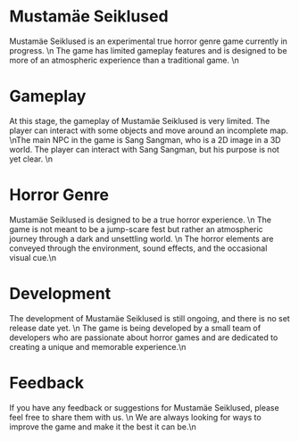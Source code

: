 # Mustamäe Seiklused

Mustamäe Seiklused is an experimental true horror genre game currently in progress. \n The game has limited gameplay features and is designed to be more of an atmospheric experience than a traditional game. \n
# Gameplay

At this stage, the gameplay of Mustamäe Seiklused is very limited. The player can interact with some objects and move around an incomplete map. \nThe main NPC in the game is Sang Sangman, who is a 2D image in a 3D world. The player can interact with Sang Sangman, but his purpose is not yet clear. \n
# Horror Genre

Mustamäe Seiklused is designed to be a true horror experience. \n The game is not meant to be a jump-scare fest but rather an atmospheric journey through a dark and unsettling world. \n The horror elements are conveyed through the environment, sound effects, and the occasional visual cue.\n
# Development

The development of Mustamäe Seiklused is still ongoing, and there is no set release date yet. \n The game is being developed by a small team of developers who are passionate about horror games and are dedicated to creating a unique and memorable experience.\n
# Feedback

If you have any feedback or suggestions for Mustamäe Seiklused, please feel free to share them with us. \n We are always looking for ways to improve the game and make it the best it can be.\n
